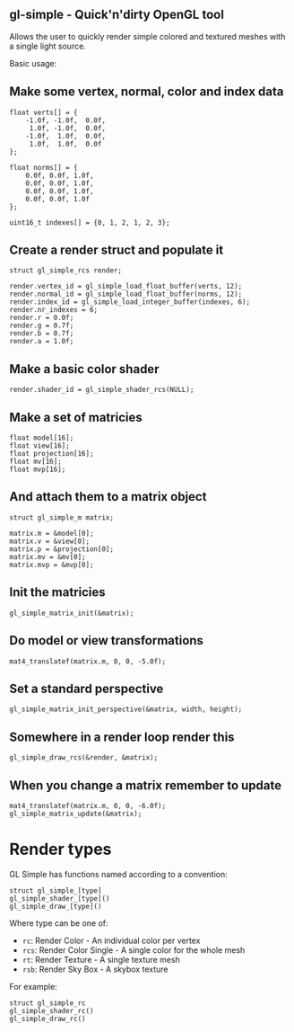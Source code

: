## gl-simple - Quick'n'dirty OpenGL tool

Allows the user to quickly render simple colored and textured meshes with a single light source.

Basic usage:

## Make some vertex, normal, color and index data

    float verts[] = {
        -1.0f, -1.0f,  0.0f,
         1.0f, -1.0f,  0.0f,
        -1.0f,  1.0f,  0.0f,
         1.0f,  1.0f,  0.0f
    };

    float norms[] = {
        0.0f, 0.0f, 1.0f,
        0.0f, 0.0f, 1.0f,
        0.0f, 0.0f, 1.0f,
        0.0f, 0.0f, 1.0f
    };

    uint16_t indexes[] = {0, 1, 2, 1, 2, 3};

## Create a render struct and populate it

    struct gl_simple_rcs render;

    render.vertex_id = gl_simple_load_float_buffer(verts, 12);
    render.normal_id = gl_simple_load_float_buffer(norms, 12);
    render.index_id = gl_simple_load_integer_buffer(indexes, 6);
    render.nr_indexes = 6;
    render.r = 0.0f;
    render.g = 0.7f;
    render.b = 0.7f;
    render.a = 1.0f;

## Make a basic color shader

    render.shader_id = gl_simple_shader_rcs(NULL);

## Make a set of matricies

    float model[16];
    float view[16];
    float projection[16];
    float mv[16];
    float mvp[16];

## And attach them to a matrix object

    struct gl_simple_m matrix;

    matrix.m = &model[0];
    matrix.v = &view[0];
    matrix.p = &projection[0];
    matrix.mv = &mv[0];
    matrix.mvp = &mvp[0];

## Init the matricies

    gl_simple_matrix_init(&matrix);

## Do model or view transformations

    mat4_translatef(matrix.m, 0, 0, -5.0f);

## Set a standard perspective

    gl_simple_matrix_init_perspective(&matrix, width, height);

## Somewhere in a render loop render this

    gl_simple_draw_rcs(&render, &matrix);

## When you change a matrix remember to update

    mat4_translatef(matrix.m, 0, 0, -6.0f);
    gl_simple_matrix_update(&matrix);

# Render types

GL Simple has functions named according to a convention:

    struct gl_simple_[type]
    gl_simple_shader_[type]()
    gl_simple_draw_[type]()

Where type can be one of:

* `rc`: Render Color - An individual color per vertex
* `rcs`: Render Color Single - A single color for the whole mesh
* `rt`: Render Texture - A single texture mesh
* `rsb`: Render Sky Box - A skybox texture

For example:

    struct gl_simple_rc
    gl_simple_shader_rc()
    gl_simple_draw_rc()

